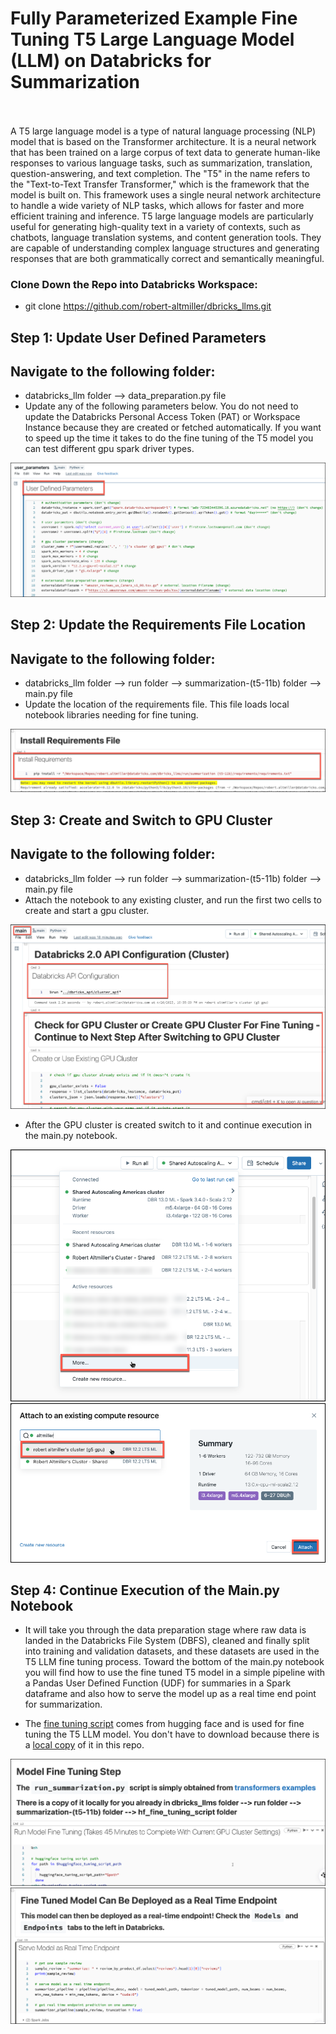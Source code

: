 # Fully Parameterized Example Fine Tuning T5 Large Language Model (LLM) on Databricks for Summarization<br><br>

A T5 large language model is a type of natural language processing (NLP) model that is based on the Transformer architecture. It is a neural network that has been trained on a large corpus of text data to generate human-like responses to various language tasks, such as summarization, translation, question-answering, and text completion.  The "T5" in the name refers to the "Text-to-Text Transfer Transformer," which is the framework that the model is built on. This framework uses a single neural network architecture to handle a wide variety of NLP tasks, which allows for faster and more efficient training and inference.  T5 large language models are particularly useful for generating high-quality text in a variety of contexts, such as chatbots, language translation systems, and content generation tools. They are capable of understanding complex language structures and generating responses that are both grammatically correct and semantically meaningful.

### Clone Down the Repo into Databricks Workspace: <br>

- git clone https://github.com/robert-altmiller/dbricks_llms.git

## Step 1: Update User Defined Parameters
## Navigate to the following folder: <br>

- databricks_llm folder --> data_preparation.py file <br>
- Update any of the following parameters below.  You do not need to update the Databricks Personal Access Token (PAT) or Workspace Instance because they are created or fetched automatically.  If you want to speed up the time it takes to do the fine tuning of the T5 model you can test different gpu spark driver types.<br>

![user_parameters.png](/readme_images/user_parameters.png)

## Step 2: Update the Requirements File Location
## Navigate to the following folder: <br>

- databricks_llm folder --> run folder --> summarization-(t5-11b) folder --> main.py file <br>
- Update the location of the requirements file.  This file loads local notebook libraries needing for fine tuning.<br>

![update_requirements_path.png](/readme_images/update_requirements_path.png)


## Step 3: Create and Switch to GPU Cluster
## Navigate to the following folder: <br>

- databricks_llm folder --> run folder --> summarization-(t5-11b) folder --> main.py file <br>
- Attach the notebook to any existing cluster, and run the first two cells to create and start a gpu cluster. <br>

![switch_cluster0.png](/readme_images/switch_cluster0.png)

- After the GPU cluster is created switch to it and continue execution in the main.py notebook. <br>

![switch_cluster1.png](/readme_images/switch_cluster1.png)
![switch_cluster2.png](/readme_images/switch_cluster2.png)

## Step 4: Continue Execution of the Main.py Notebook

- It will take you through the data preparation stage where raw data is landed in the Databricks File System (DBFS), cleaned and finally split into training and validation datasets, and these datasets are used in the T5 LLM fine tuning process.  Toward the bottom of the main.py notebook you will find how to use the fine tuned T5 model in a simple pipeline with a Pandas User Defined Function (UDF) for summaries in a Spark dataframe and also how to serve the model up as a real time end point for summarization.<br>

- The [fine tuning script](https://github.com/huggingface/transformers/blob/main/examples/pytorch/summarization/run_summarization.py) comes from hugging face and is used for fine tuning the T5 LLM model.  You don't have to download because there is a [local copy](/run/summarization-(t5-11b)/hf_fine_tuning_script/run_summarization.py) of it in this repo.

![model_fine_tuning.png](/readme_images/model_fine_tuning.png)
![model_rt_endpoint.png](/readme_images/model_rt_endpoint.png)

